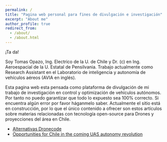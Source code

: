 ```yaml
---
permalink: /
title: "Pagina web personal para fines de divulgación e investigación"
excerpt: "About me"
author_profile: true
redirect_from: 
  - /about/
  - /about.html
---
```


¡Ta da! 

Soy Tomas Opazo, Ing. Electrico de la U. de Chile y Dr. (c) en Ing. Aeroespacial de la U. Estatal de Pensilvania. Trabajo actualmente como Research Assistant en el Laboratorio de inteligencia y autonomía de vehículos aéreos (AVIA en inglés). 

Esta pagina web esta pensada como plataforma de divulgación de mi trabajo de investigación en control y optimización de vehículos autónomos. Por tanto no puedo garantizar que todo lo expuesto sea 100% correcto. Si encuentra algún error por favor háganmelo saber. Actualmente el sitio está en construcción, por lo que el único contenido a ofrecer son estos artículos sobre materias relacionadas con tecnología open-source para Drones y proyecciones del área en Chile. 


- [Alternativas Dronecode](http://toopazo.github.io/files/toopazo_alternativasDronecode.pdf)
- [Opportunities for Chile in the coming UAS autonomy revolution](http://toopazo.github.io/files/toopazo_UAS_opportunities.pdf)
